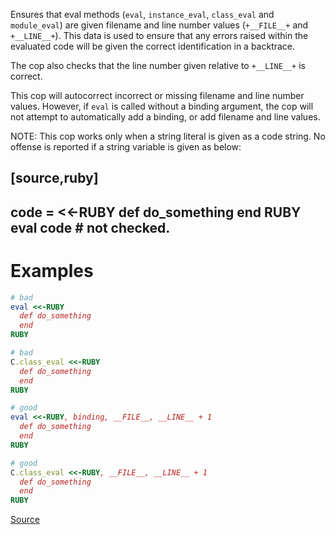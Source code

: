 
Ensures that eval methods (`eval`, `instance_eval`, `class_eval`
and `module_eval`) are given filename and line number values (`+__FILE__+`
and `+__LINE__+`). This data is used to ensure that any errors raised
within the evaluated code will be given the correct identification
in a backtrace.

The cop also checks that the line number given relative to `+__LINE__+` is
correct.

This cop will autocorrect incorrect or missing filename and line number
values. However, if `eval` is called without a binding argument, the cop
will not attempt to automatically add a binding, or add filename and
line values.

NOTE: This cop works only when a string literal is given as a code string.
No offense is reported if a string variable is given as below:

[source,ruby]
----
code = <<-RUBY
  def do_something
  end
RUBY
eval code # not checked.
----

# Examples

```ruby
# bad
eval <<-RUBY
  def do_something
  end
RUBY

# bad
C.class_eval <<-RUBY
  def do_something
  end
RUBY

# good
eval <<-RUBY, binding, __FILE__, __LINE__ + 1
  def do_something
  end
RUBY

# good
C.class_eval <<-RUBY, __FILE__, __LINE__ + 1
  def do_something
  end
RUBY
```

[Source](http://www.rubydoc.info/gems/rubocop/RuboCop/Cop/Style/EvalWithLocation)
